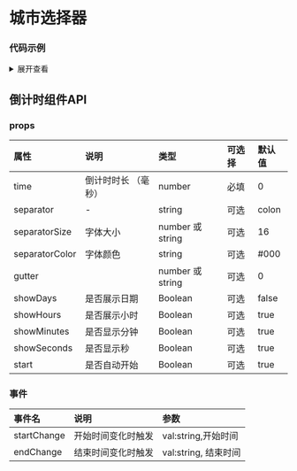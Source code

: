 # 城市选择器
  <xc-choose-city></xc-choose-city>

### 代码示例

<details>
<summary>展开查看</summary>

  ``` html

   <xc-choose-city></xc-choose-city>

  ```
  <br/>

</details>

## 倒计时组件API

### props

| 属性 | 说明 | 类型 | 可选择 | 默认值 |
| :-------------  | :-------------  | :------------- | :-------------  | :---------- |
| time |倒计时时长 （毫秒） | number | 必填 | 0 | 
| separator	 | - | string | 可选 | colon | 
| separatorSize |字体大小 | number 或 string | 可选 | 16 | 
| separatorColor |字体颜色 | string | 可选 | #000 | 
| gutter | | number 或 string | 可选 | 0 | 
| showDays |是否展示日期 | Boolean | 可选  | false |
| showHours |是否展示小时 | Boolean |  可选| true |
| showMinutes	 |是否显示分钟 | Boolean |  可选| true |
| showSeconds |是否显示秒 | Boolean | 可选 | true |
| start |是否自动开始 | Boolean | 可选 | true |

### 事件


| 事件名 | 说明 | 参数 |
| :-------------  | :-------------  | :------------- |
| startChange |开始时间变化时触发 | val:string,开始时间 |
| endChange  | 结束时间变化时触发 | val:string, 结束时间 |# 日期选择器
